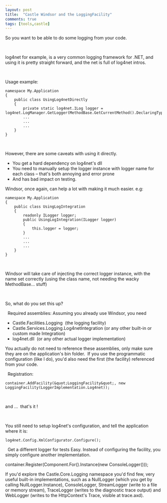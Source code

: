 ```yaml
---
layout: post
title:  "Castle Windsor and the LoggingFacility"
comments: true
tags: [tools,castle]
---
```



So you want to be able to do some logging from your code.

&#160;

log4net for example, is a very common logging framework for .NET, and using it is pretty straight forward, and the net is full of log4net intros.

&#160;

Usage example:

```
namespace My.Application
{
	public class UsingLog4netDirectly
	{
		private static log4net.ILog logger = log4net.LogManager.GetLogger(MethodBase.GetCurrentMethod().DeclaringType.FullName);
		...
		...
		...
	}
}
```

&#160;

However, there are some caveats with using it directly.
- You get a hard dependency on log4net's dll 
- You need to manually setup the logger instance with logger name for each class – that's both annoying and error prone 
- And has bad impact on testing. 

Windsor, once again, can help a lot with making it much easier. e.g:

```
namespace My.Application
{
	public class UsingLogIntegration
	{
		readonly ILogger logger;
		public UsingLogIntegration(ILogger logger)
		{
			this.logger = logger;
		}
		...
		...
		...
	}
}
```

&#160;

Windsor will take care of injecting the correct logger instance, with the name set correctly (using the class name, not needing the wacky MethodBase… stuff)

&#160;

So, what do you set this up?

&#160;
Required assemblies:
Assuming you already use Windsor, you need 
- Castle.Facilities.Logging&#160; (the logging facility) 
- Castle.Services.Logging.Log4netIntegration (or any other built-in or custom made Integration) 
- log4net.dll&#160; (or any other actual logger implementation) 

You actually do not need to reference these assemblies, only make sure they are on the application's bin folder.&#160; If you use the programmatic configuration (like I do), you'd also need the first (the facility) referenced from your code.

&#160;
Registration:
```
container.AddFacility(&quot;LoggingFacility&quot;, new LoggingFacility(LoggerImplementation.Log4net));
```

&#160;

and …&#160; that's it !

&#160;

You still need to setup log4net's configuration, and tell the application where it is:

```
log4net.Config.XmlConfigurator.Configure();
```

&#160;
Get a different logger for tests
Easy. Instead of configuring the facility, you simply configure another implementation. 


container.Register(Component.For().Instance(new ConsoleLogger()));


If you'd explore the Castle.Core.Logging namespace you'd find few, very useful built-in implementations, such as a NullLogger (which you get by calling NullLogger.Instance), ConsoleLogger, StreamLogger (write to a file or memory stream), TraceLogger (writes to the diagnostic trace output) and WebLogger (writes to the HttpContext's Trace, visible at trace.axd).

